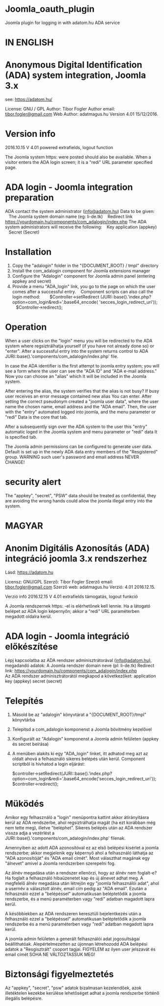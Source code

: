 # Joomla_oauth_plugin

Joomla plugin for logging in with adatom.hu ADA service

IN ENGLISH
==========

Anonymous Digital Identification (ADA) system integration, Joomla 3.x
=====================================================================
see: https://adatom.hu/

License: GNU / GPL
Author: Tibor Fogler
Author email: tibor.fogler@gmail.com
Web Author: adatmagus.hu
Version 4.01 15/12/2016.

Version info
============
2016.10.15  V 4.01 powered extrafields, logout function


The Joomla system https: were posted should also be available.
When a visitor enters the ADA login screen; it is a "redi" URL parameter specified page.

ADA login - Joomla integration preparation
==========================================
ADA contact the system administrator (info@adatom.hu) Data to be given:
   The Joomla system domain name (eg: li-de.tk)
   Redirect link https://yourdomain.hu/components/com_adalogin/index.php 
The ADA system administrators will receive the following:
   Key application (appkey)
   Secret (Secret)

Installation
============
1. Copy the "adalogin" folder in the "{DOCUMENT_ROOT} / tmpl" directory
2. Install the com_adalogin component for Joomla extensions manager
3. Configure the "Adalogin" component for Joomla admin panel (entering appkey and secret)
4. Provide a menu "ADA_login" link, you go to the page on which the user comes after a successful entry.
   Component scripts can also call the login method:
   
   $Controller->setRedirect (JURI::base().'index.php?option=com_login&redi='.base64_encode( 'secces_login_redirect_uri'));
   $Controller->redirect();
   

Operation
=========
When a user clicks on the "login" menu you will be redirected to the
ADA system where regsiztrálhatja yourself (if you have not already done so)
or "enter". After a successful entry into the system returns control to ADA
JURI::base().'components/com_adalogin/index.php' file.

In case the ADA identifier is the first attempt to joomla entry system;
you will see a form where the user can see the
"ADA ID" and "ADA e-mail address." Now you can choose an "alias" which
It will be included in the Joomla system.

After entering the alias, the system verifies that
the alias is not busy? If busy  user receives an error message contained new alias
You can enter. After setting the correct pseudonym created a "joomla user data", where the user name
the chosen name, email address and the "ADA email". Then, the user with the "entry"
automated logged into joomla, and the menu parameter or "redi" Data is the core that tab.

After a subsequently sign over the ADA system to the user
this "entry" automatic loged in the Joomla system and menu parameter or "redi" data
It is specified tab.



The Joomla admin permissions can be configured to generate user data.
Default is set up in the newly ADA data entry members of the "Resgistered" group.
WARNING such user's password and email address NEVER CHANGE!

security alert
=========================
The "appkey", "secret", "PSW" data
should be treated as confidential, they are avoiding the wrong hands could allow the
joomla illegal entry into the system.

MAGYAR
======

Anonim Digitális Azonosítás (ADA) integráció joomla 3.x rendszerhez
===================================================================
Lásd: https://adatom.hu

Licensz: GNU/GPL
Szerző: Tibor Fogler 
Szerző email: tibor.fogler@gmail.com
Szerző web: adatmagus.hu
Verzió: 4.01   2016.12.15.

Verzió infó
2016.12.15 V 4.01 extrafields támogatás, logout funkció

A Joomla rendszernek https: -el is elérhetőnek kell lennie.
Ha a látogató belépet az ADA login képernyőn; akkor a "redi" URL paraméterben megadott oldalra kerül.

ADA login - Joomla integráció előkészítése
==========================================
Lépj kapcsolatba az ADA rendszer adminisztrátorával (info@adatom.hu), megadandó adatok:
   A Joomla rendszer domain neve (pl: li-de.tk)
   Redirect link: https://yourdomain.hu/components/com_adalogin/index.php  
Az ADA rendszer adminisztrátorától megkapod a következőket:
   application key (appkey)
   secret (secret)

Telepítés
=========
1. Másold be az "adalogin" könyvtárat a "{DOCUMENT_ROOT}/tmpl" könyvtárba
2. Telepitsd a com_adalogin komponenst a Joomla bövitmény kezelővel
3. Konfigurált az "Adalogin" komponenst a Joomla admin felületen (appkey és secret beírása)
4. A menüben alakits ki egy "ADA_login" linket, itt adhatod meg azt az oldalt ahová a felhasználó sikeres belépés után kerül.
   Component scriptből is hivhatod a login eljárást:
   
   $controller->setRedirect(JURI::base().'index.php?option=com_login&redi='.base64_encode('secces_login_redirect_uri'));
   $controller->redirect();
   

Müködés
=======
Amikor egy felhasználó a "login" menüpontra kattint akkor átirányitásra kerül az
ADA rendszerbe, ahol regsiztrálhatja magát (ha ezt korábban még nem tette meg),
illetve "beléphet". Sikeres belépés után az ADA rendszer vissza adja a vezérlést
a JURI::base().'components/com_adalogin/index.php' filenak.

Amennyiben az adott ADA azonosítóval ez az első belépési kisérlet a joomla rendszerbe;
akkor megjelenik egy képernyő ahol a felhasználó láthatja az 
"ADA azonosítóját" és "ADA email címét". Most választhat magának egy "álnevet" amivel
a Joomla rendszerben szerepelni fog. 

Az álnév megadása után a rendszer ellenörzi, hogy
az álnév nem foglalt-e? Ha foglalt a felhasználó hibaüzenetet kap és új álnevet
adhat meg. A megfelelő álnév megadása után létrejön egy "joomla felhasználói adat", ahol a usernév
a választott álnév, email cím pedig az "ADA email". Ezután a felhasználó ezzel a "belépéssel"
automatikusan beléptetődik a joomla rendszerbe, és a menü paraméterben vagy "redi" adatban magadott lapra kerül.

A késöbbiekben az ADA rendszeren keresztüli bejelentkezés után a felhasználó
ezzel a "belépéssel" automatikusan beléptetődik a joomla rendszerbe és a  menü paraméterben vagy "redi" adatban 
megadott lapra kerül.



A joomla admin felületen a generált felhasználói adat jogosultságai beállíthatóak.
Alepértelmezetten az újonnan létrehozodd ADA belépési adatok a "Resgisztrált" csoport tagjai.
FIGYELEM az ilyen user jelszavát és email címét SOHA NE VÁLTOZTASSUK MEG!

Biztonsági figyelmeztetés
=========================
Az "appkey", "secret", "psw" adatok
bizalmasan kezelendőek, azok illetéktelen kezekbe kerülése lehetőséget adhat a 
joomla rendszerbe történő illegális belépésre.



